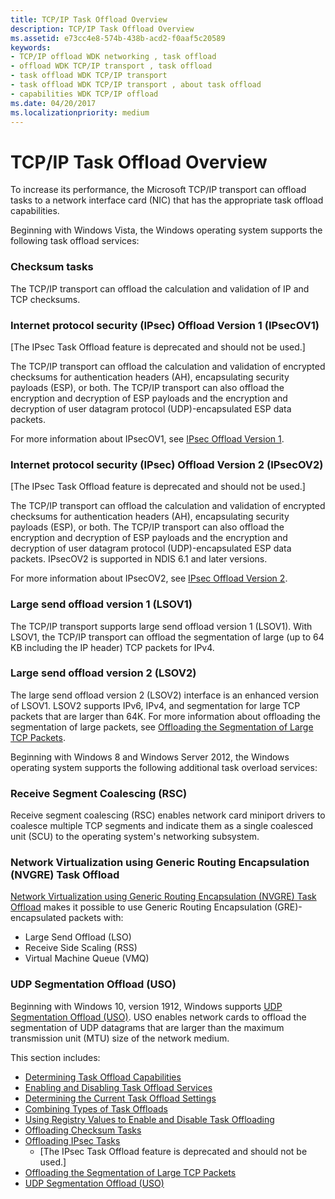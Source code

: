 ```yaml
---
title: TCP/IP Task Offload Overview
description: TCP/IP Task Offload Overview
ms.assetid: e73cc4e8-574b-438b-acd2-f0aaf5c20589
keywords:
- TCP/IP offload WDK networking , task offload
- offload WDK TCP/IP transport , task offload
- task offload WDK TCP/IP transport
- task offload WDK TCP/IP transport , about task offload
- capabilities WDK TCP/IP offload
ms.date: 04/20/2017
ms.localizationpriority: medium
---
```


# TCP/IP Task Offload Overview





To increase its performance, the Microsoft TCP/IP transport can offload tasks to a network interface card (NIC) that has the appropriate task offload capabilities.

Beginning with Windows Vista, the Windows operating system supports the following task offload services:

### Checksum tasks

The TCP/IP transport can offload the calculation and validation of IP and TCP checksums.

### Internet protocol security (IPsec) Offload Version 1 (IPsecOV1)

\[The IPsec Task Offload feature is deprecated and should not be used.\]

The TCP/IP transport can offload the calculation and validation of encrypted checksums for authentication headers (AH), encapsulating security payloads (ESP), or both. The TCP/IP transport can also offload the encryption and decryption of ESP payloads and the encryption and decryption of user datagram protocol (UDP)-encapsulated ESP data packets.

For more information about IPsecOV1, see [IPsec Offload Version 1](ipsec-offload-version-1.md).

### Internet protocol security (IPsec) Offload Version 2 (IPsecOV2)

\[The IPsec Task Offload feature is deprecated and should not be used.\]

The TCP/IP transport can offload the calculation and validation of encrypted checksums for authentication headers (AH), encapsulating security payloads (ESP), or both. The TCP/IP transport can also offload the encryption and decryption of ESP payloads and the encryption and decryption of user datagram protocol (UDP)-encapsulated ESP data packets. IPsecOV2 is supported in NDIS 6.1 and later versions.

For more information about IPsecOV2, see [IPsec Offload Version 2](ipsec-offload-version-2.md).

### Large send offload version 1 (LSOV1)

The TCP/IP transport supports large send offload version 1 (LSOV1). With LSOV1, the TCP/IP transport can offload the segmentation of large (up to 64 KB including the IP header) TCP packets for IPv4.

### Large send offload version 2 (LSOV2)

The large send offload version 2 (LSOV2) interface is an enhanced version of LSOV1. LSOV2 supports IPv6, IPv4, and segmentation for large TCP packets that are larger than 64K. For more information about offloading the segmentation of large packets, see [Offloading the Segmentation of Large TCP Packets](offloading-the-segmentation-of-large-tcp-packets.md).

Beginning with Windows 8 and Windows Server 2012, the Windows operating system supports the following additional task overload services:

### Receive Segment Coalescing (RSC)

Receive segment coalescing (RSC) enables network card miniport drivers to coalesce multiple TCP segments and indicate them as a single coalesced unit (SCU) to the operating system's networking subsystem.

### Network Virtualization using Generic Routing Encapsulation (NVGRE) Task Offload

[Network Virtualization using Generic Routing Encapsulation (NVGRE) Task Offload](network-virtualization-using-generic-routing-encapsulation--nvgre--task-offload.md) makes it possible to use Generic Routing Encapsulation (GRE)-encapsulated packets with:

-   Large Send Offload (LSO)
-   Receive Side Scaling (RSS)
-   Virtual Machine Queue (VMQ)

### UDP Segmentation Offload (USO)

Beginning with Windows 10, version 1912, Windows supports [UDP Segmentation Offload (USO)](udp-segmentation-offload-uso-.md). USO enables network cards to offload the segmentation of UDP datagrams that are larger than the maximum transmission unit (MTU) size of the network medium.

This section includes:

-   [Determining Task Offload Capabilities](determining-task-offload-capabilities.md)
-   [Enabling and Disabling Task Offload Services](enabling-and-disabling-task-offload-services.md)
-   [Determining the Current Task Offload Settings](determining-the-current-task-offload-settings.md)
-   [Combining Types of Task Offloads](combining-types-of-task-offloads.md)
-   [Using Registry Values to Enable and Disable Task Offloading](using-registry-values-to-enable-and-disable-task-offloading.md)
-   [Offloading Checksum Tasks](offloading-checksum-tasks.md)
-   [Offloading IPsec Tasks](offloading-ipsec-tasks.md)
    - \[The IPsec Task Offload feature is deprecated and should not be used.\]
-   [Offloading the Segmentation of Large TCP Packets](offloading-the-segmentation-of-large-tcp-packets.md)
-   [UDP Segmentation Offload (USO)](udp-segmentation-offload-uso-.md)

 

 





